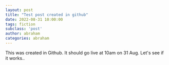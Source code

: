 ```yaml
---
layout: post
title: "Test post created in github"
date: 2022-08-31 10:00:00
tags: fiction
subclass: 'post'
author: abraham
categories: abraham
---
```


This was created in Github. It should go live at 10am on 31 Aug. Let's see if it works..

